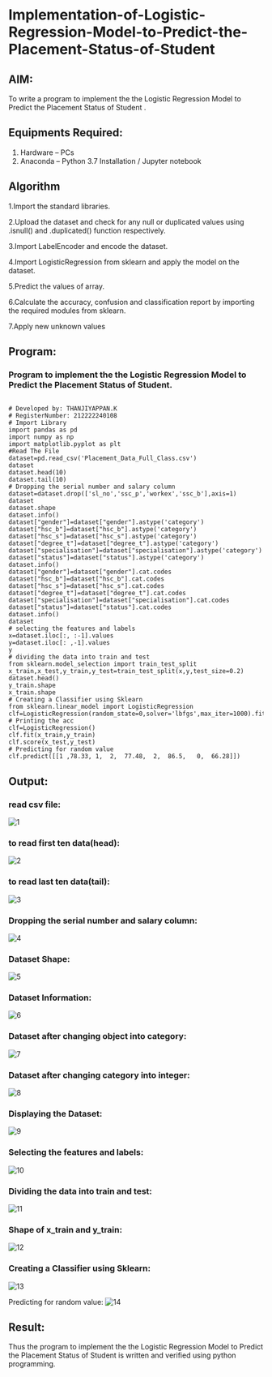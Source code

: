 # Implementation-of-Logistic-Regression-Model-to-Predict-the-Placement-Status-of-Student

## AIM:
To write a program to implement the the Logistic Regression Model to Predict the Placement Status of Student . 

## Equipments Required:
1. Hardware – PCs
2. Anaconda – Python 3.7 Installation / Jupyter notebook

## Algorithm

1.Import the standard libraries.


2.Upload the dataset and check for any null or duplicated values using .isnull() and .duplicated() function respectively.


3.Import LabelEncoder and encode the dataset.


4.Import LogisticRegression from sklearn and apply the model on the dataset.


5.Predict the values of array.


6.Calculate the accuracy, confusion and classification report by importing the required modules from sklearn.


7.Apply new unknown values
 

## Program:
### Program to implement the the Logistic Regression Model to Predict the Placement Status of Student.
```

# Developed by: THANJIYAPPAN.K
# RegisterNumber: 212222240108
# Import Library
import pandas as pd
import numpy as np
import matplotlib.pyplot as plt
#Read The File
dataset=pd.read_csv('Placement_Data_Full_Class.csv')
dataset
dataset.head(10)
dataset.tail(10)
# Dropping the serial number and salary column
dataset=dataset.drop(['sl_no','ssc_p','workex','ssc_b'],axis=1)
dataset
dataset.shape
dataset.info()
dataset["gender"]=dataset["gender"].astype('category')
dataset["hsc_b"]=dataset["hsc_b"].astype('category')
dataset["hsc_s"]=dataset["hsc_s"].astype('category')
dataset["degree_t"]=dataset["degree_t"].astype('category')
dataset["specialisation"]=dataset["specialisation"].astype('category')
dataset["status"]=dataset["status"].astype('category')
dataset.info()
dataset["gender"]=dataset["gender"].cat.codes
dataset["hsc_b"]=dataset["hsc_b"].cat.codes
dataset["hsc_s"]=dataset["hsc_s"].cat.codes
dataset["degree_t"]=dataset["degree_t"].cat.codes
dataset["specialisation"]=dataset["specialisation"].cat.codes
dataset["status"]=dataset["status"].cat.codes
dataset.info()
dataset
# selecting the features and labels
x=dataset.iloc[:, :-1].values
y=dataset.iloc[: ,-1].values
y
# dividing the data into train and test
from sklearn.model_selection import train_test_split
x_train,x_test,y_train,y_test=train_test_split(x,y,test_size=0.2)
dataset.head()
y_train.shape
x_train.shape
# Creating a Classifier using Sklearn
from sklearn.linear_model import LogisticRegression
clf=LogisticRegression(random_state=0,solver='lbfgs',max_iter=1000).fit(x_train,y_train)
# Printing the acc
clf=LogisticRegression()
clf.fit(x_train,y_train)
clf.score(x_test,y_test)
# Predicting for random value
clf.predict([[1	,78.33,	1,	2,	77.48,	2,	86.5,	0,	66.28]])

```

## Output:
### read csv file:
![1](https://github.com/22009011/Implementation-of-Logistic-Regression-Model-to-Predict-the-Placement-Status-of-Student/assets/118343461/9c06188f-f8da-405f-b95c-0adb4a366ce8)


### to read first ten data(head):
![2](https://github.com/22009011/Implementation-of-Logistic-Regression-Model-to-Predict-the-Placement-Status-of-Student/assets/118343461/0954b6aa-e13f-4b6d-9385-ebdfe4ef2055)

### to read last ten data(tail):
![3](https://github.com/22009011/Implementation-of-Logistic-Regression-Model-to-Predict-the-Placement-Status-of-Student/assets/118343461/5a4da338-e1e9-4b55-8529-ff983b29872f)


### Dropping the serial number and salary column:
![4](https://github.com/22009011/Implementation-of-Logistic-Regression-Model-to-Predict-the-Placement-Status-of-Student/assets/118343461/57897919-67dc-4f76-96c0-029ae36643e8)

### Dataset Shape:
![5](https://github.com/22009011/Implementation-of-Logistic-Regression-Model-to-Predict-the-Placement-Status-of-Student/assets/118343461/2b153f1c-bf3d-4046-a900-7e9698ccd2f3)

### Dataset Information:
![6](https://github.com/22009011/Implementation-of-Logistic-Regression-Model-to-Predict-the-Placement-Status-of-Student/assets/118343461/1b75660d-a6db-4579-bb03-92ca1b96c8d8)

### Dataset after changing object into category:
![7](https://github.com/22009011/Implementation-of-Logistic-Regression-Model-to-Predict-the-Placement-Status-of-Student/assets/118343461/9bb9632a-f36e-45e0-972c-145ad7b1a1c5)

### Dataset after changing category into integer:
![8](https://github.com/22009011/Implementation-of-Logistic-Regression-Model-to-Predict-the-Placement-Status-of-Student/assets/118343461/d862c257-d3eb-4bb9-955e-fd875fba5c5e)

### Displaying the Dataset:
![9](https://github.com/22009011/Implementation-of-Logistic-Regression-Model-to-Predict-the-Placement-Status-of-Student/assets/118343461/bf84e5e1-12db-490f-9aed-195aa558324e)

### Selecting the features and labels:
![10](https://github.com/22009011/Implementation-of-Logistic-Regression-Model-to-Predict-the-Placement-Status-of-Student/assets/118343461/551ad914-00d0-4587-ac24-4a97dc61bed4)

### Dividing the data into train and test:
![11](https://github.com/22009011/Implementation-of-Logistic-Regression-Model-to-Predict-the-Placement-Status-of-Student/assets/118343461/c7608042-0339-4ae3-b06e-7b6038f7c7e6)
### Shape of x_train and y_train:
![12](https://github.com/22009011/Implementation-of-Logistic-Regression-Model-to-Predict-the-Placement-Status-of-Student/assets/118343461/c45cb545-cbaf-4854-b1b9-66c438940544)
### Creating a Classifier using Sklearn:
![13](https://github.com/22009011/Implementation-of-Logistic-Regression-Model-to-Predict-the-Placement-Status-of-Student/assets/118343461/fcd601ce-f052-40bd-acf3-16fd2a7ecb34)

Predicting for random value:
![14](https://github.com/22009011/Implementation-of-Logistic-Regression-Model-to-Predict-the-Placement-Status-of-Student/assets/118343461/4dcc1e0c-3190-4f6d-b407-b66b80f5224a)


## Result:
Thus the program to implement the the Logistic Regression Model to Predict the Placement Status of Student is written and verified using python programming.
